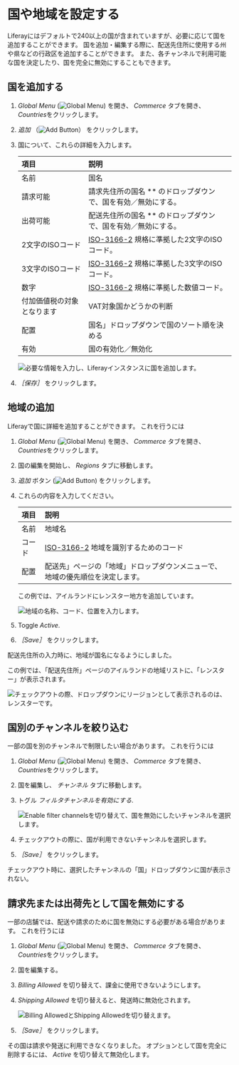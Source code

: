 # 国や地域を設定する

Liferayにはデフォルトで240以上の国が含まれていますが、必要に応じて国を追加することができます。 国を追加・編集する際に、配送先住所に使用する州や県などの行政区を追加することができます。 また、各チャンネルで利用可能な国を決定したり、国を完全に無効にすることもできます。

## 国を追加する

1. *Global Menu* (![Global Menu](../images/icon-applications-menu.png)) を開き、 *Commerce* タブを開き、 *Countries*をクリックします。

1. *追加* （![Add Button](../images/icon-add.png)） をクリックします。

1. 国について、これらの詳細を入力します。

   | 項目            | 説明                                                                        |
   |:------------- |:------------------------------------------------------------------------- |
   | 名前            | 国名                                                                        |
   | 請求可能          | 請求先住所の国名 ** のドロップダウンで、国を有効／無効にする。                                         |
   | 出荷可能          | 配送先住所の国名 ** のドロップダウンで、国を有効／無効にする。                                         |
   | 2文字のISOコード    | [ISO-3166-2](https://www.iso.org/obp/ui/#search/code/) 規格に準拠した2文字のISOコード。 |
   | 3文字のISOコード    | [ISO-3166-2](https://www.iso.org/obp/ui/#search/code/) 規格に準拠した3文字のISOコード。 |
   | 数字            | [ISO-3166-2](https://www.iso.org/obp/ui/#search/code/) 規格に準拠した数値コード。      |
   | 付加価値税の対象となります | VAT対象国かどうかの判断                                                             |
   | 配置            | 国名」ドロップダウンで国のソート順を決める                                                     |
   | 有効            | 国の有効化／無効化                                                                 |

   ![必要な情報を入力し、Liferayインスタンスに国を追加します。](./configuring-countries-and-regions/images/01.png)

1. *［保存］* をクリックします。

## 地域の追加

Liferayで国に詳細を追加することができます。 これを行うには

1. *Global Menu* (![Global Menu](../images/icon-applications-menu.png)) を開き、 *Commerce* タブを開き、 *Countries*をクリックします。

1. 国の編集を開始し、 *Regions* タブに移動します。

1. *追加* ボタン (![Add Button](../images/icon-add.png)) をクリックします。

1. これらの内容を入力してください。

   | 項目  | 説明                                                                   |
   |:--- |:-------------------------------------------------------------------- |
   | 名前  | 地域名                                                                  |
   | コード | [ISO-3166-2](https://www.iso.org/obp/ui/#search/code/) 地域を識別するためのコード |
   | 配置  | 配送先」ページの「地域」ドロップダウンメニューで、地域の優先順位を決定します。                              |

   この例では、アイルランドにレンスター地方を追加しています。

   ![地域の名称、コード、位置を入力します。](./configuring-countries-and-regions/images/02.png)

1. Toggle *Active*.

1. *［Save］* をクリックします。

配送先住所の入力時に、地域が国名になるようにしました。

この例では、「配送先住所」ページのアイルランドの地域リストに、「レンスター」が表示されます。

![チェックアウトの際、ドロップダウンにリージョンとして表示されるのは、レンスターです。](./configuring-countries-and-regions/images/03.png)

## 国別のチャンネルを絞り込む

一部の国を別のチャンネルで制限したい場合があります。 これを行うには

1. *Global Menu* (![Global Menu](../images/icon-applications-menu.png)) を開き、 *Commerce* タブを開き、 *Countries*をクリックします。

1. 国を編集し、 *チャンネル* タブに移動します。

1. トグル *フィルタチャンネルを有効にする*.

   ![Enable filter channelsを切り替えて、国を無効にしたいチャンネルを選択します。](./configuring-countries-and-regions/images/04.png)

1. チェックアウトの際に、国が利用できないチャンネルを選択します。

1. *［Save］* をクリックします。

チェックアウト時に、選択したチャンネルの「国」ドロップダウンに国が表示されない。

## 請求先または出荷先として国を無効にする

一部の店舗では、配送や請求のために国を無効にする必要がある場合があります。 これを行うには

1. *Global Menu* (![Global Menu](../images/icon-applications-menu.png)) を開き、 *Commerce* タブを開き、 *Countries*をクリックします。

1. 国を編集する。

1. *Billing Allowed* を切り替えて、課金に使用できないようにします。

1. *Shipping Allowed* を切り替えると、発送時に無効化されます。

   ![Billing AllowedとShipping Allowedを切り替えます。](./configuring-countries-and-regions/images/05.png)

1. *［Save］* をクリックします。

その国は請求や発送に利用できなくなりました。 オプションとして国を完全に削除するには、 *Active* を切り替えて無効化します。
